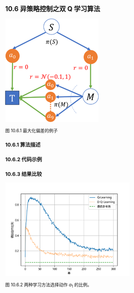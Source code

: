 
## 10.6 异策略控制之双 Q 学习算法

<img src="./img/DQLBias.png" width=300>

图 10.6.1 最大化偏差的例子

### 10.6.1 算法描述


### 10.6.2 代码示例


### 10.6.3 结果比较


<img src="./img/DQLBiasResult.png" width=400>

图 10.6.2 两种学习方法选择动作 $a_1$ 的比例。

